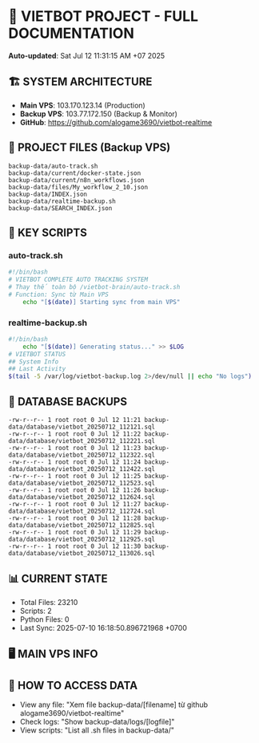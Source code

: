 # 🤖 VIETBOT PROJECT - FULL DOCUMENTATION
**Auto-updated**: Sat Jul 12 11:31:15 AM +07 2025

## 🏗️ SYSTEM ARCHITECTURE
- **Main VPS**: 103.170.123.14 (Production)
- **Backup VPS**: 103.77.172.150 (Backup & Monitor)
- **GitHub**: https://github.com/alogame3690/vietbot-realtime

## 📁 PROJECT FILES (Backup VPS)
```
backup-data/auto-track.sh
backup-data/current/docker-state.json
backup-data/current/n8n_workflows.json
backup-data/files/My_workflow_2_10.json
backup-data/INDEX.json
backup-data/realtime-backup.sh
backup-data/SEARCH_INDEX.json
```

## 🔧 KEY SCRIPTS
### auto-track.sh
```bash
#!/bin/bash
# VIETBOT COMPLETE AUTO TRACKING SYSTEM
# Thay thế toàn bộ /vietbot-brain/auto-track.sh
# Function: Sync từ Main VPS
    echo "[$(date)] Starting sync from main VPS"
```
### realtime-backup.sh
```bash
#!/bin/bash
    echo "[$(date)] Generating status..." >> $LOG
# VIETBOT STATUS
## System Info
## Last Activity
$(tail -5 /var/log/vietbot-backup.log 2>/dev/null || echo "No logs")
```

## 💾 DATABASE BACKUPS
```
-rw-r--r-- 1 root root 0 Jul 12 11:21 backup-data/database/vietbot_20250712_112121.sql
-rw-r--r-- 1 root root 0 Jul 12 11:22 backup-data/database/vietbot_20250712_112221.sql
-rw-r--r-- 1 root root 0 Jul 12 11:23 backup-data/database/vietbot_20250712_112322.sql
-rw-r--r-- 1 root root 0 Jul 12 11:24 backup-data/database/vietbot_20250712_112422.sql
-rw-r--r-- 1 root root 0 Jul 12 11:25 backup-data/database/vietbot_20250712_112523.sql
-rw-r--r-- 1 root root 0 Jul 12 11:26 backup-data/database/vietbot_20250712_112624.sql
-rw-r--r-- 1 root root 0 Jul 12 11:27 backup-data/database/vietbot_20250712_112724.sql
-rw-r--r-- 1 root root 0 Jul 12 11:28 backup-data/database/vietbot_20250712_112825.sql
-rw-r--r-- 1 root root 0 Jul 12 11:29 backup-data/database/vietbot_20250712_112925.sql
-rw-r--r-- 1 root root 0 Jul 12 11:30 backup-data/database/vietbot_20250712_113026.sql
```

## 📊 CURRENT STATE
- Total Files: 23210
- Scripts: 2
- Python Files: 0
- Last Sync: 2025-07-10 16:18:50.896721968 +0700

## 🖥️ MAIN VPS INFO


## 🚨 HOW TO ACCESS DATA
- View any file: "Xem file backup-data/[filename] từ github alogame3690/vietbot-realtime"
- Check logs: "Show backup-data/logs/[logfile]"
- View scripts: "List all .sh files in backup-data/"
